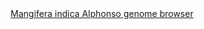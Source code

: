 <div id="Mangifera_indica_Alphonso_genome_browser" align="center">
  <a href="https://ink-blot.github.io/?sessionURL=blob:zZVtb6pIFID_ymY.7SaIvI2I30q1WqreKlq0NzdmhAHGDgwyoyhN__tOvfXebLbZtpt9aUIIDGc458zzDDyCPS45YTnoAEPVoQqBAnjKKh9lBcVjlGEOOjGiHCugxDEucR5i0HkEMeICzadDOTEVouCdZjNCcSPBOctIyFVuqqhocLYTKZahDUNFGapZjiquhiyTwQI1ES1SlnPWRGGIOW9ozQLnyapC8nR.tjq9Eq.yHRXklHUli5CFRWqMZLUkj_DhjULekzmxB.bDyCju4WGSt3v6XCyPPmJXa7e.C4PNl2q4vZxGt4sbrx9zMtvjrkWdi5S0tOtsME52ZdEsaQ6PV9Hd0AhngRd1Z4uLbm8Q3N63XH4I_Su72IounGo3txsYGn5yeWFMe63LI0s24XK9cWVDBDwpgLJwJ5cdhGmp2x2oaG1LsaDTeL6CigMd2XbJCOh8_aYAUaLwQUZ_fQTiWEg2gOPt7oRJAayMcAk6DUfTbN1xDGjZluY4.pPyCHYl_YfhZSiXNMgKR0SsIiZUzkohOSVxbKpJLeuJCT2xk4nfDv5EZMPiwK8RXC7TwA.H_UzbFll_tmH7Bz6stNxv9.81WvrDpemU7OGa1EZA9WKnxzPfnlZJrIo1kR29u_WYlRkSMvR5SN6_kEV5zgQSz_tVASkmSSpjbE0BIaNMcgZlsv5VU36Rhw6132TQnnCyJpSIYyBTsgp0TAO2LP2HGua_o8KP3etPp22jrTttc6WvJH4hPyHRiucFV2U36j6M_2TGh.d.IlHmX1zU2zLR33cxHGd389bN3Fg7XmR4SWEENQ_oeuIe6IJYcH5_9C6r2mFV4RxplLZSf_xHUT6.imdv5MhPbfaoJCgXr.qg245t_IVAL5pY_4smz2Dp3xbltdmfSJXD9LrMx8VCH.0nzghfXbuuW_uLvoehR.m4DQfRaBPygwFh1l7bteUa6JD2uh4tl8lSLz.kyqsr.XFZdEtr2W_bAv9DW9Q1yt6hxUvYJ.Kftu3cyseLwVGbTjZjAy3G7o1Tm.ZtldQ9N.xO7O1Oj4Kk9gpStYZi5gUD6vkLOkor28xlR2_xP6_NGfT32_PPhJIkz_AJ9Qu31tO3p98B">Mangifera indica Alphonso genome browser</a>
</div>
